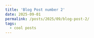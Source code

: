 ```yaml
---
title: 'Blog Post number 2'
date: 2025-09-01
permalink: /posts/2025/09/blog-post-2/
tags:
  - cool posts
---
```


